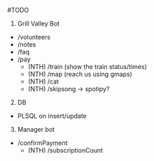 #TODO

1) Grill Valley Bot
- /volunteers
- /notes
- /faq
- /pay
    - (NTH) /train (show the train status/times)
    - (NTH) /map (reach us using gmaps)
    - (NTH) /cat 
    - (NTH) /skipsong -> spotipy?

2) DB
- PLSQL on insert/update

3) Manager bot
- /confirmPayment
    - (NTH) /subscriptionCount